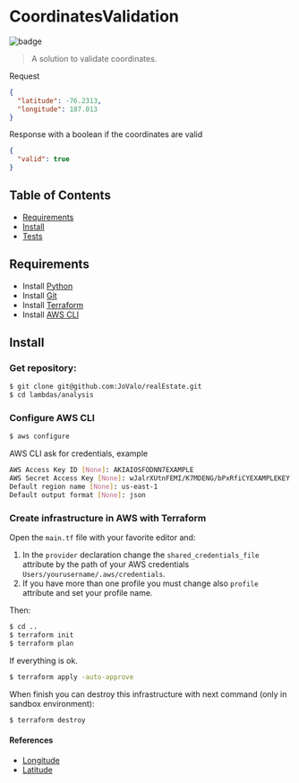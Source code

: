 # CoordinatesValidation

![badge](https://img.shields.io/badge/version-1.0.0-green.svg)

> A solution to validate coordinates.

Request
``` json
{
  "latitude": -76.2313,
  "longitude": 187.013
}
```

Response with a boolean if the coordinates are valid
``` json
{
  "valid": true
}
```

## Table of Contents

- [Requirements](#requirements)
- [Install](#install)
- [Tests](#tests)

## Requirements
- Install [Python](https://www.python.org/downloads/)
- Install [Git](https://git-scm.com/downloads)
- Install [Terraform](https://www.terraform.io/downloads.html)
- Install [AWS CLI](https://docs.aws.amazon.com/es_es/cli/latest/userguide/installing.html)

## Install
### Get repository:
``` bash
$ git clone git@github.com:JoValo/realEstate.git
$ cd lambdas/analysis
```

### Configure AWS CLI
``` bash
$ aws configure
```
AWS CLI ask for credentials, example
``` bash
AWS Access Key ID [None]: AKIAIOSFODNN7EXAMPLE
AWS Secret Access Key [None]: wJalrXUtnFEMI/K7MDENG/bPxRfiCYEXAMPLEKEY
Default region name [None]: us-east-1
Default output format [None]: json
```

### Create infrastructure in AWS with Terraform
Open the `main.tf` file with your favorite editor and:
1. In the `provider` declaration change the `shared_credentials_file` attribute by the path of your AWS credentials `Users/yourusername/.aws/credentials`.
2. If you have more than one profile you must change also `profile` attribute and set your profile name.

Then:
``` bash
$ cd ..
$ terraform init
$ terraform plan
```
If everything is ok.
```bash
$ terraform apply -auto-approve
```

When finish you can destroy this infrastructure with next command (only in sandbox environment):
```bash
$ terraform destroy
```

#### References
- [Longitude](https://en.wikipedia.org/wiki/Longitude#Noting_and_calculating_longitude)
- [Latitude](https://en.wikipedia.org/wiki/Latitude#The_graticule_on_the_sphere)
